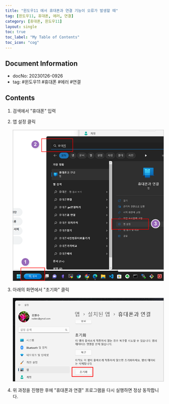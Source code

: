 ```yaml
---
title: "윈도우11 에서 휴대폰과 연결 기능이 오류가 발생할 때"
tag: [윈도우11, 휴대폰, 에러, 연결]
category: [휴대폰, 윈도우11]
layout: single
toc: true
toc_label: "My Table of Contents"
toc_icon: "cog"
---
```



## Document Information
- docNo: 20230126-0926
- tag: #윈도우11 #휴대폰 #에러 #연결 

## Contents

1. 검색에서 "휴대폰" 입력  
2. 앱 설정 클릭<br><br>
![](/assets/attachments/Pasted%20image%2020230126092837.png)

3. 아래의 화면에서 "초기화" 클릭<br><br>
![](/assets/attachments/Pasted%20image%2020230126093512.png)

4. 위 과정을 진행한 후에 "휴대폰과 연결" 프로그램을 다시 실행하면 정상 동작합니다. 
